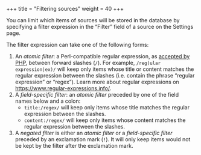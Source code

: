 +++
title = "Filtering sources"
weight = 40
+++

You can limit which items of sources will be stored in the database by specifying a filter expression in the “Filter” field of a source on the Settings page.

The filter expression can take one of the following forms:

1. An *atomic filter*: a Perl-compatible regular expression, as [accepted by PHP](https://www.php.net/manual/en/reference.pcre.pattern.syntax.php), between forward slashes (`/`). For example, `/reg(ular expression|ex)/` will keep only items whose title or content matches the regular expression between the slashes (i.e. contain the phrase “regular expression” or “regex”). Learn more about regular expressions on <https://www.regular-expressions.info/>.
2. A *field-specific filter*: an *atomic filter* preceded by one of the field names below and a colon:
    - `title:/regex/` will keep only items whose title matches the regular expression between the slashes.
    - `content:/regex/` will keep only items whose content matches the regular expression between the slashes.
3. A *negated filter* is either an *atomic filter* or a *field-specific filter* preceded by an exclamation mark (`!`). It will only keep items would not be kept by the filter after the exclamation mark.
